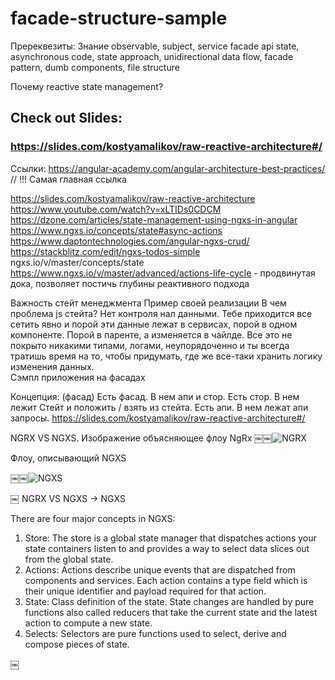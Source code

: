 # facade-structure-sample

Пререквезиты: 
Знание observable, subject, service facade api state, asynchronous code, state approach, unidirectional data flow, facade pattern, dumb components, file structure

Почему reactive state management?
## Check out Slides:
### https://slides.com/kostyamalikov/raw-reactive-architecture#/

Ссылки:
https://angular-academy.com/angular-architecture-best-practices/ // !!! Самая главная ссылка

https://slides.com/kostyamalikov/raw-reactive-architecture
https://www.youtube.com/watch?v=xLTIDs0CDCM
https://dzone.com/articles/state-management-using-ngxs-in-angular
https://www.ngxs.io/concepts/state#async-actions
https://www.daptontechnologies.com/angular-ngxs-crud/
https://stackblitz.com/edit/ngxs-todos-simple
ngxs.io/v/master/concepts/state
https://www.ngxs.io/v/master/advanced/actions-life-cycle - продвинутая дока, позволяет постичь глубины реактивного подхода


Важность стейт менеджмента
Пример своей реализации
В чем проблема js стейта? Нет контроля нал данными. Тебе приходится все сетить явно и порой эти данные лежат в сервисах, порой в одном компоненте. Порой в паренте, а изменяется в чайлде. Все это не покрыто никакими типами, логами, неупорядоченно и ты всегда тратишь время на то, чтобы придумать, где же все-таки хранить логику изменения данных.   
Сэмпл приложения на фасадах

Концепция: (фасад)
Есть фасад. В нем апи и стор.
Есть стор. В нем лежит Стейт и положить / взять из стейта.
Есть апи. В нем лежат апи запросы.
https://slides.com/kostyamalikov/raw-reactive-architecture#/



NGRX VS NGXS. Изображение объясняющее флоу NgRx 
￼￼![NGRX](https://ngrx.io/generated/images/guide/store/state-management-lifecycle.png)

Флоу, описывающий NGXS

￼￼![NGXS](https://i0.wp.com/blog.knoldus.com/wp-content/uploads/2019/06/flow-ngxs.png?w=810&ssl=1)

￼
NGRX VS NGXS -> NGXS

There are four major concepts in NGXS:
1. Store: The store is a global state manager that dispatches actions your state containers listen to and provides a way to select data slices out from the global state.
2. Actions: Actions describe unique events that are dispatched from components and services. Each action contains a type field which is their unique identifier and payload required for that action.
3. State: Class definition of the state. State changes are handled by pure functions also called reducers that take the current state and the latest action to compute a new state.
4. Selects: Selectors are pure functions used to select, derive and compose pieces of state.

￼
